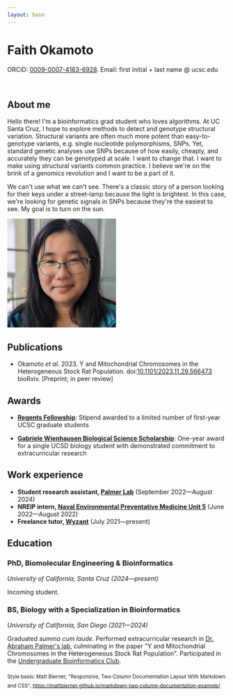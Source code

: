 ```yaml
---
layout: base
---
```


<div class="left">

<h1>Faith Okamoto</h1>

<p>ORCiD: <a href="https://orcid.org/0009-0007-4163-6928">0009-0007-4163-6928</a>. Email: first initial + last name @ ucsc.edu</p>

<br>

<h2>About me</h2>

<p>Hello there! I'm a bioinformatics grad student who loves algorithms. At UC Santa Cruz, I hope to explore methods to detect and genotype structural variation. Structural variants are often much more potent than easy-to-genotype variants, e.g. single nucleotide polymorphisms, SNPs. Yet, standard genetic analyses use SNPs because of how easily, cheaply, and accurately they can be genotyped at scale. I want to change that. I want to make using structural variants common practice. I believe we're on the brink of a genomics revolution and I want to be a part of it.</p>

<p>We can't use what we can't see. There's a classic story of a person looking for their keys under a street-lamp because the light is brightest. In this case, we're looking for genetic signals in SNPs because they're the easiest to see. My goal is to turn on the sun.</p>

</div>

<div class="right">
<img src="headshot.jpg" alt="headshot of Faith" width="250px">
</div>

## Publications

- Okamoto *et al.* 2023. Y and Mitochondrial Chromosomes in the Heterogeneous Stock Rat Population. doi:[10.1101/2023.11.29.566473](https://doi.org/10.1101/2023.11.29.566473) bioRxiv. [Preprint; in peer review]

## Awards

- [**Regents Fellowship**](https://graddiv.ucsc.edu/financial-aid/): Stipend awarded to a limited number of first-year UCSC graduate students

- [**Gabriele Wienhausen Biological Science Scholarship**](https://biology.ucsd.edu/education/undergrad/research/scholarships/wienhausen.html): One-year award for a single UCSD biology student with demonstrated commitment to extracurricular research

## Work experience

- **Student research assistant, [Palmer Lab](https://palmerlab.org/)** (September 2022—August 2024)
- **NREIP intern, [Naval Environmental Preventative Medicine Unit 5](https://www.med.navy.mil/Navy-and-Marine-Corps-Force-Health-Protection-Command/Field-Activities/Navy-Environmental-Preventive-Medicine-Unit-5/)** (June 2022—August 2022)
- **Freelance tutor, [Wyzant](https://www.wyzant.com/match/tutor/88491196)** (July 2021—present)

## Education

### PhD, Biomolecular Engineering & Bioinformatics

*University of California, Santa Cruz (2024—present)*

Incoming student.

### BS, Biology with a Specialization in Bioinformatics

*University of California, San Diego (2021—2024)*

Graduated *summa cum laude*. Performed extracurricular research in [Dr. Abraham Palmer's lab](https://palmerlab.org/), culminating in the paper "Y and Mitochondrial Chromosomes in the Heterogeneous Stock Rat Population". Participated in the [Undergraduate Bioinformatics Club](https://ubicucsd.github.io/).

<sub>Style basis: Matt Bierner, "Responsive, Two Column Documentation Layout With Markdown and CSS", https://mattbierner.github.io/markdown-two-column-documentation-example/</sub>